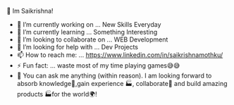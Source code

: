 👋 Im Saikrishna!


- 🔭 I’m currently working on ... New Skills Everyday
- 🌱 I’m currently learning ... Something Interesting
- 👯 I’m looking to collaborate on ... WEB Development
- 🤔 I’m looking for help with ... Dev Projects
- 📫 How to reach me: ... https://www.linkedin.com/in/saikrishnamothku/
- ⚡ Fun fact: ...  waste most of my time playing games😅😅
- 💬 You can ask me anything (within reason). I am looking forward to absorb knowledge🧠,gain experience 🏭, collaborate🤝 and build amazing products 🏭for the world🌍!
